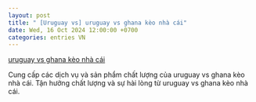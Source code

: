 ```yaml
---
layout: post
title: " [Uruguay vs] uruguay vs ghana kèo nhà cái"
date: Wed, 16 Oct 2024 12:00:00 +0700
categories: entries VN
---
```

[uruguay vs ghana kèo nhà cái](https://www.bienphong.com.vn/uruguay%20vs%20ghana%20k%C3%A8o%20nh%C3%A0%20c%C3%A1i.html)

Cung cấp các dịch vụ và sản phẩm chất lượng của uruguay vs ghana kèo nhà cái. Tận hưởng chất lượng và sự hài lòng từ uruguay vs ghana kèo nhà cái.️

